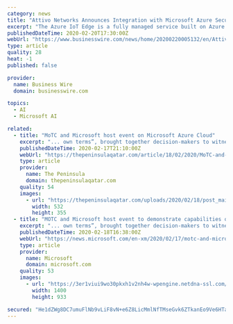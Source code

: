 ```yaml
---
category: news
title: "Attivo Networks Announces Integration with Microsoft Azure Security Center for IoT"
excerpt: "The Azure IoT Edge is a fully managed service built on Azure IoT Hub ... and data deceptions designed to misdirect and reveal attacks efficiently from all threat vectors. Advanced machine-learning makes preparation, deployment, and operations fast and simple to operate for organizations of all sizes. Comprehensive attack analysis and forensics ..."
publishedDateTime: 2020-02-20T17:30:00Z
webUrl: "https://www.businesswire.com/news/home/20200220005132/en/Attivo-Networks-Announces-Integration-Microsoft-Azure-Security"
type: article
quality: 28
heat: -1
published: false

provider:
  name: Business Wire
  domain: businesswire.com

topics:
  - AI
  - Microsoft AI

related:
  - title: "MoTC and Microsoft host event on Microsoft Azure Cloud"
    excerpt: "... own terms”, brought together decision-makers to witness the capabilities of the Microsoft Azure Cloud and its open platform approach to help build or migrate workloads and applications, as well as make use of advanced technologies such as AI, Internet of Things, and Mixed Reality. The event builds on a recent announcement from MOTC and ..."
    publishedDateTime: 2020-02-17T21:10:00Z
    webUrl: "https://thepeninsulaqatar.com/article/18/02/2020/MoTC-and-Microsoft-host-event-on-Microsoft-Azure-Cloud"
    type: article
    provider:
      name: The Peninsula
      domain: thepeninsulaqatar.com
    quality: 54
    images:
      - url: "https://thepeninsulaqatar.com/uploads/2020/02/18/post_main_cover/46fd2d3449a2330392fe130d6ed07e07d69d5f84.jpg"
        width: 532
        height: 355
  - title: "MOTC and Microsoft host event to demonstrate capabilities of Azure Cloud"
    excerpt: "... own terms”, brought together decision-makers to witness the capabilities of the Microsoft Azure Cloud and its open platform approach to help build or migrate workloads and applications, as well as make use of advanced technologies such as AI, Internet of Things, and Mixed Reality. The event builds on a recent announcement from MOTC and ..."
    publishedDateTime: 2020-02-18T16:38:00Z
    webUrl: "https://news.microsoft.com/en-xm/2020/02/17/motc-and-microsoft-host-event-to-demonstrate-capabilities-of-azure-cloud/"
    type: article
    provider:
      name: Microsoft
      domain: microsoft.com
    quality: 53
    images:
      - url: "https://3er1viui9wo30pkxh1v2nh4w-wpengine.netdna-ssl.com/wp-content/uploads/prod/sites/133/2020/02/Panel-Discusion_LR.jpg"
        width: 1400
        height: 933

secured: "He1dZWg8DC7umuFlNb9vLiF8vN+e6Z8LicMmlNfTMseGvk6ZTkanEo9Ve6HTacQwxQ0Sg77Hv0n/Y/QxzK/lV2SJA1HvKCxIoedmn2H67ROpx8YmKf7CdmxcxU3F5ZOIN470htTLpa5pyUkENAuFVaKUwVgDsZmCWUklXRWgguLm6QoTS3dfEgZFXA7XtZumgdJDCCnOR+Vcas1GBVUgk2+xT6MpN/WNbRaCpX441Vv7HdGREs/62LXh9Y4/w3DI9JbHbIidbMwRLxTr28VJgVHcne09KhXB/UrQ5b0ZkzlynbnTY819bnKwBpRMbcCd;+YVW43YWxxBJTW9o03mGIw=="
---
```


